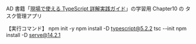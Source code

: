 AD
書籍「[現場で使える TypeScript 詳解実践ガイド](https://amzn.to/4dhLaho)」の学習用
Chapter10 の タスク管理アプリ

【実行コマンド】 
npm init -y 
npm install -D typescript@5.2.2 
tsc --init 
npm install -D serve@14.2.1
